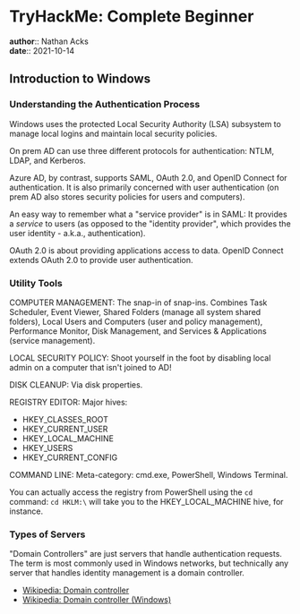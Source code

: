 # TryHackMe: Complete Beginner

**author**:: Nathan Acks  
**date**:: 2021-10-14

## Introduction to Windows

### Understanding the Authentication Process

Windows uses the protected Local Security Authority (LSA) subsystem to manage local logins and maintain local security policies.

On prem AD can use three different protocols for authentication: NTLM, LDAP, and Kerberos.

Azure AD, by contrast, supports SAML, OAuth 2.0, and OpenID Connect for authentication. It is also primarily concerned with user authentication (on prem AD also stores security policies for users and computers).

An easy way to remember what a "service provider" is in SAML: It provides a *service* to users (as opposed to the "identity provider", which provides the user identity - a.k.a., authentication).

OAuth 2.0 is about providing applications access to data. OpenID Connect extends OAuth 2.0 to provide user authentication.

### Utility Tools

COMPUTER MANAGEMENT: The snap-in of snap-ins. Combines Task Scheduler, Event Viewer, Shared Folders (manage all system shared folders), Local Users and Computers (user and policy management), Performance Monitor, Disk Management, and Services & Applications (service management).

LOCAL SECURITY POLICY: Shoot yourself in the foot by disabling local admin on a computer that isn't joined to AD!

DISK CLEANUP: Via disk properties.

REGISTRY EDITOR: Major hives:

* HKEY_CLASSES_ROOT
* HKEY_CURRENT_USER
* HKEY_LOCAL_MACHINE
* HKEY_USERS
* HKEY_CURRENT_CONFIG

COMMAND LINE: Meta-category: cmd.exe, PowerShell, Windows Terminal.

You can actually access the registry from PowerShell using the `cd` command: `cd HKLM:\` will take you to the HKEY_LOCAL_MACHINE hive, for instance.

### Types of Servers

"Domain Controllers" are just servers that handle authentication requests. The term is most commonly used in Windows networks, but technically any server that handles identity management is a domain controller.

* [Wikipedia: Domain controller](https://en.wikipedia.org/wiki/Domain_controller)
* [Wikipedia: Domain controller (Windows)](https://en.wikipedia.org/wiki/Domain_controller_%28Windows%29)
